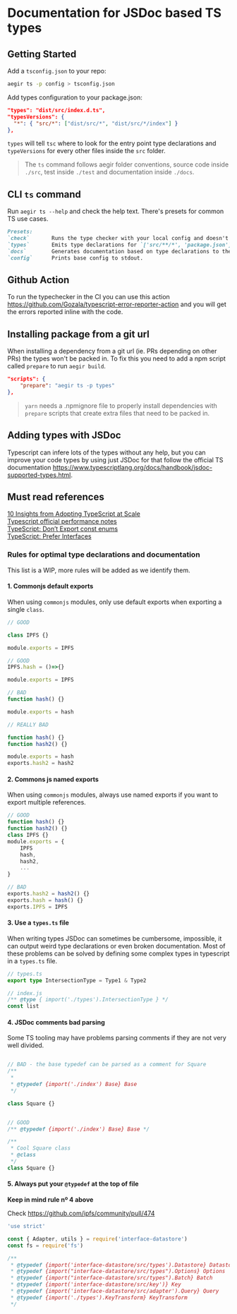 # Documentation for JSDoc based TS types

## Getting Started

Add a `tsconfig.json` to your repo:
```bash
aegir ts -p config > tsconfig.json
```

Add types configuration to your package.json:
```json
"types": "dist/src/index.d.ts",
"typesVersions": {
  "*": { "src/*": ["dist/src/*", "dist/src/*/index"] }
},
```
`types` will tell `tsc` where to look for the entry point type declarations and `typeVersions` for every other files inside the `src` folder.

> The `ts` command follows aegir folder conventions, source code inside `./src`, test inside `./test` and documentation inside `./docs`.


## CLI `ts` command

Run `aegir ts --help` and check the help text. There's presets for common TS use cases.

```md
Presets:
`check`       Runs the type checker with your local config and doesn't not emit output.
`types`       Emits type declarations for `['src/**/*', 'package.json']` to `dist` folder.
`docs`        Generates documentation based on type declarations to the `docs` folder.
`config`      Prints base config to stdout.
```
## Github Action

To run the typechecker in the CI you can use this action https://github.com/Gozala/typescript-error-reporter-action and you will get the errors reported inline with the code. 

## Installing package from a git url 
When installing a dependency from a git url (ie. PRs depending on other PRs) the types won't be packed in. To fix this you need to add a npm script called `prepare` to run `aegir build`.

```json
"scripts": {
    "prepare": "aegir ts -p types"
},
```
> `yarn` needs a .npmignore file to properly install dependencies with `prepare` scripts that create extra files that need to be packed in.

## Adding types with JSDoc

Typescript can infere lots of the types without any help, but you can improve your code types by using just JSDoc for that follow the official TS documentation https://www.typescriptlang.org/docs/handbook/jsdoc-supported-types.html. 

## Must read references
[10 Insights from Adopting TypeScript at Scale](https://www.techatbloomberg.com/blog/10-insights-adopting-typescript-at-scale/)  
[Typescript official performance notes](https://github.com/microsoft/TypeScript/wiki/Performance)  
[TypeScript: Don’t Export const enums](https://ncjamieson.com/dont-export-const-enums/)  
[TypeScript: Prefer Interfaces](https://ncjamieson.com/prefer-interfaces/)



### Rules for optimal type declarations and documentation

This list is a WIP, more rules will be added as we identify them.

#### 1. Commonjs default exports
When using `commonjs` modules, only use default exports when exporting a single `class`.

```js
// GOOD 

class IPFS {}

module.exports = IPFS

// GOOD
IPFS.hash = ()=>{}

module.exports = IPFS

// BAD
function hash() {}

module.exports = hash

// REALLY BAD

function hash() {}
function hash2() {}

module.exports = hash
exports.hash2 = hash2


```

#### 2. Commons js named exports
When using `commonjs` modules, always use named exports if you want to export multiple references.
```js
// GOOD
function hash() {}
function hash2() {}
class IPFS {}
module.exports = {
    IPFS
    hash,
    hash2,
    ...
}

// BAD 
exports.hash2 = hash2() {}
exports.hash = hash() {}
exports.IPFS = IPFS
```

#### 3. Use a `types.ts` file
When writing types JSDoc can sometimes be cumbersome, impossible, it can output weird type declarations or even broken documentation. Most of these problems can be solved by defining some complex types in typescript in a `types.ts` file.

```ts
// types.ts
export type IntersectionType = Type1 & Type2
```

```js
// index.js
/** @type { import('./types').IntersectionType } */
const list
```

#### 4. JSDoc comments bad parsing
Some TS tooling may have problems parsing comments if they are not very well divided.

```ts

// BAD - the base typedef can be parsed as a comment for Square
/**
 *  
 * @typedef {import('./index') Base} Base 
 */

class Square {}


// GOOD 
/** @typedef {import('./index') Base} Base */

/**
 * Cool Square class
 * @class
 */
class Square {}
```

#### 5. Always put your `@typedef` at the top of file
**Keep in mind rule nº 4 above**

Check https://github.com/ipfs/community/pull/474

```js
'use strict'

const { Adapter, utils } = require('interface-datastore')
const fs = require('fs')

/**
 * @typedef {import('interface-datastore/src/types').Datastore} Datastore
 * @typedef {import("interface-datastore/src/types").Options} Options
 * @typedef {import("interface-datastore/src/types").Batch} Batch
 * @typedef {import('interface-datastore/src/key')} Key
 * @typedef {import('interface-datastore/src/adapter').Query} Query
 * @typedef {import('./types').KeyTransform} KeyTransform
 */
```
